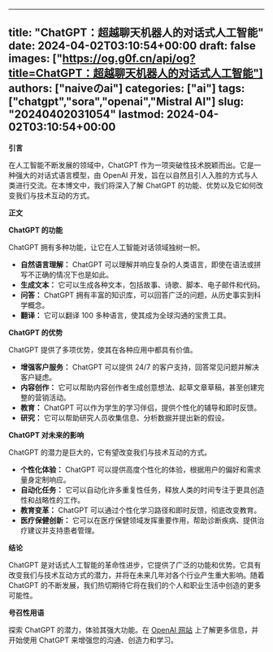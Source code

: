 
---
title: "ChatGPT：超越聊天机器人的对话式人工智能"
date: 2024-04-02T03:10:54+00:00
draft: false
images: ["https://og.g0f.cn/api/og?title=ChatGPT：超越聊天机器人的对话式人工智能"]
authors: ["naiveのai"]
categories: ["ai"]
tags: ["chatgpt","sora","openai","Mistral AI"]
slug: "20240402031054"
lastmod: 2024-04-02T03:10:54+00:00
---
**引言**

在人工智能不断发展的领域中，ChatGPT 作为一项突破性技术脱颖而出。它是一种强大的对话式语言模型，由 OpenAI 开发，旨在以自然且引人入胜的方式与人类进行交流。在本博文中，我们将深入了解 ChatGPT 的功能、优势以及它如何改变我们与技术互动的方式。

**正文**

**ChatGPT 的功能**

ChatGPT 拥有多种功能，让它在人工智能对话领域独树一帜。

* **自然语言理解：** ChatGPT 可以理解并响应复杂的人类语言，即使在语法或拼写不正确的情况下也是如此。
* **生成文本：** 它可以生成各种文本，包括故事、诗歌、脚本、电子邮件和代码。
* **问答：** ChatGPT 拥有丰富的知识库，可以回答广泛的问题，从历史事实到科学概念。
* **翻译：** 它可以翻译 100 多种语言，使其成为全球沟通的宝贵工具。

**ChatGPT 的优势**

ChatGPT 提供了多项优势，使其在各种应用中都具有价值。

* **增强客户服务：** ChatGPT 可以提供 24/7 的客户支持，回答常见问题并解决客户疑虑。
* **内容创作：** 它可以帮助内容创作者生成创意想法、起草文章草稿，甚至创建完整的营销活动。
* **教育：** ChatGPT 可以作为学生的学习伴侣，提供个性化的辅导和即时反馈。
* **研究：** 它可以帮助研究人员收集信息、分析数据并提出新的假设。

**ChatGPT 对未来的影响**

ChatGPT 的潜力是巨大的，它有望改变我们与技术互动的方式。

* **个性化体验：** ChatGPT 可以提供高度个性化的体验，根据用户的偏好和需求量身定制响应。
* **自动化任务：** 它可以自动化许多重复性任务，释放人类的时间专注于更具创造性和战略性的工作。
* **教育变革：** ChatGPT 可以通过个性化学习路径和即时反馈，彻底改变教育。
* **医疗保健创新：** 它可以在医疗保健领域发挥重要作用，帮助诊断疾病、提供治疗建议并支持患者管理。

**结论**

ChatGPT 是对话式人工智能的革命性进步，它提供了广泛的功能和优势。它具有改变我们与技术互动方式的潜力，并将在未来几年对各个行业产生重大影响。随着 ChatGPT 的不断发展，我们热切期待它将在我们的个人和职业生活中创造的更多可能性。

**号召性用语**

探索 ChatGPT 的潜力，体验其强大功能。在 [OpenAI 网站](https://openai.com/blog/chatgpt/) 上了解更多信息，并开始使用 ChatGPT 来增强您的沟通、创造力和学习。